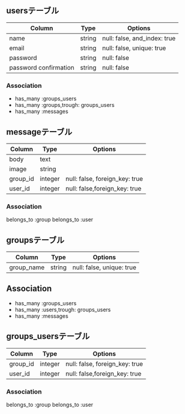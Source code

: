 ## usersテーブル
|Column|Type|Options|
|------|----|-------|
|name|string|null: false, and_index: true|
|email|string|null: false, unique: true|
|password|string|null: false|
|password confirmation|string|null: false|
### Association
- has_many :groups_users
- has_many :groups,trough: groups_users
- has_many :messages

## messageテーブル
|Column|Type|Options|
|------|----|-------|
|body|text|
|image|string|
|group_id|integer|null: false, foreign_key: true|
|user_id|integer|null: false,foreign_key: true|
### Association
belongs_to :group
belongs_to :user

## groupsテーブル
|Column|Type|Options|
|------|----|-------|
|group_name|string|null: false, unique: true|

## Association
- has_many :groups_users
- has_many :users,trough: groups_users
- has_many :messages

## groups_usersテーブル

|Column|Type|Options|
|------|----|-------|
|group_id|integer|null: false, foreign_key: true|
|user_id|integer|null: false,foreign_key: true|
### Association
belongs_to :group
belongs_to :user

